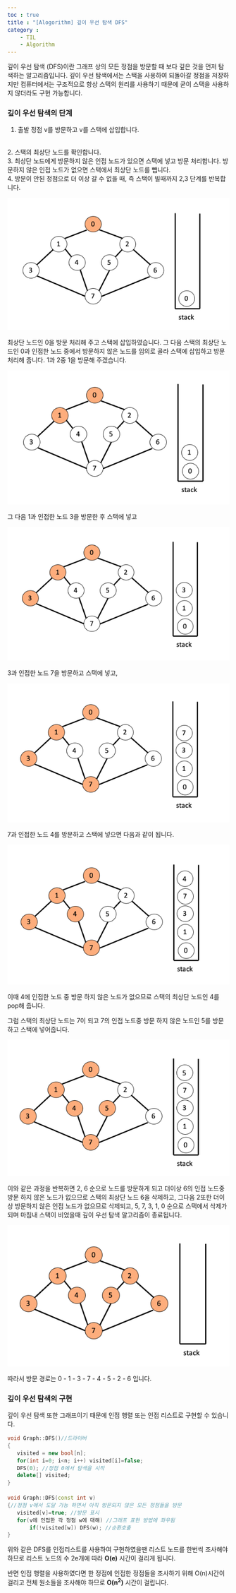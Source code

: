 ```yaml
---
toc : true
title : "[Alogorithm] 깊이 우선 탐색 DFS"
category :
    - TIL
    - Algorithm
---
```

깊이 우선 탐색 $($DFS)이란 그래프 상의 모든 정점을 방문할 때 보다 깊은 것을 먼저 탐색하는 알고리즘입니다. 깊이 우선 탐색에서는 스택을 사용하여 되돌아갈 정점을 저장하지만 컴퓨터에서는 구조적으로 항상 스택의 원리를 사용하기 때문에 굳이 스택을 사용하지 않더라도 구현 가능합니다.

### 깊이 우선 탐색의 단계
1. 출발 정점 v를 방문하고 v를 스택에 삽입합니다.
<br>
2. 스택의 최상단 노드를 확인합니다.
<br>
3. 최상단 노드에게 방문하지 않은 인접 노드가 있으면 스택에 넣고 방문 처리합니다. 방문하지 않은 인접 노드가 없으면 스택에서 최상단 노드를 뺍니다.
<br>
4. 방문이 안된 정점으로 더 이상 갈 수 없을 때, 즉 스택이 빌때까지 2,3 단계를 반복합니다.

![DFS-1](/assets/images/algo/DFS-1.png)

최상단 노드인 0을 방문 처리해 주고 스택에 삽입하였습니다. 그 다음 스택의 최상단 노드인 0과 인접한 노드 중에서 방문하지 않은 노드를 임의로 골라 스택에 삽입하고 방문 처리해 줍니다. 1과 2중 1을 방문해 주겠습니다.

![DFS-2](/assets/images/algo/DFS-2.png)

그 다음 1과 인접한 노드 3을 방문한 후 스택에 넣고

![DFS-3](/assets/images/algo/DFS-3.png)


 3과 인접한 노드 7을 방문하고 스택에 넣고, 
 
 ![DFS-4](/assets/images/algo/DFS-4.png)

 7과 인접한 노드 4를 방문하고 스택에 넣으면 다음과 같이 됩니다.

 ![DFS-5](/assets/images/algo/DFS-5.png)

 이때 4에 인접한 노드 중 방문 하지 않은 노드가 없으므로 스택의 최상단 노드인 4를 pop해 줍니다.

 그럼 스택의 최상단 노드는 7이 되고 7의 인접 노드중 방문 하지 않은 노드인 5를 방문하고 스택에 넣어줍니다.

 ![DFS-6](/assets/images/algo/DFS-6.png)

 이와 같은 과정을 반복하면 2, 6 순으로 노드를 방문하게 되고 더이상 6의 인접 노드중 방문 하지 않은 노드가 없으므로 스택의 최상단 노드 6을 삭제하고, 그다음 2또한 더이상 방문하지 않은 인접 노드가 없으므로 삭제되고, 5, 7, 3, 1, 0 순으로 스택에서 삭제가 되며 마침내 스택이 비었을때 깊이 우선 탐색 알고리즘이 종료됩니다.

 ![DFS-7](/assets/images/algo/DFS-7.png)

 따라서 방문 경로는 0 - 1 - 3 - 7 - 4 - 5 - 2 - 6 입니다.

 ### 깊이 우선 탐색의 구현
 깊이 우선 탐색 또한 그래프이기 때문에 인접 행렬 또는 인접 리스트로 구현할 수 있습니다.

 ``` cpp
 void Graph::DFS()//드라이버
 {
    visited = new bool[n];
    for(int i=0; i<n; i++) visited[i]=false; 
    DFS(0); //정점 0에서 탐색을 시작
    delete[] visited;
 }

 void Graph::DFS(const int v)
 {//정점 v에서 도달 가능 하면서 아직 방문되지 않은 모든 정점들을 방문
    visited[v]=true; //방문 표시
    for(v에 인접한 각 정점 w에 대해) //그래프 표현 방법에 좌우됨
        if(!visited[w]) DFS(w); //순환호출 
 }
 ``` 

 위와 같은 DFS를 인접리스트를 사용하여 구현하였을땐 리스트 노드를 한번씩 조사해야 하므로 리스트 노드의 수 2e개에 따라 **O$($e)** 시간이 걸리게 됩니다.

 반면 인접 행렬을 사용하였다면 한 정점에 인접한 정점들을 조사하기 위해 O$($n)시간이 걸리고 전체 원소들을 조사해야 하므로 **O$($n<sup>2</sup>)** 시간이 걸립니다.